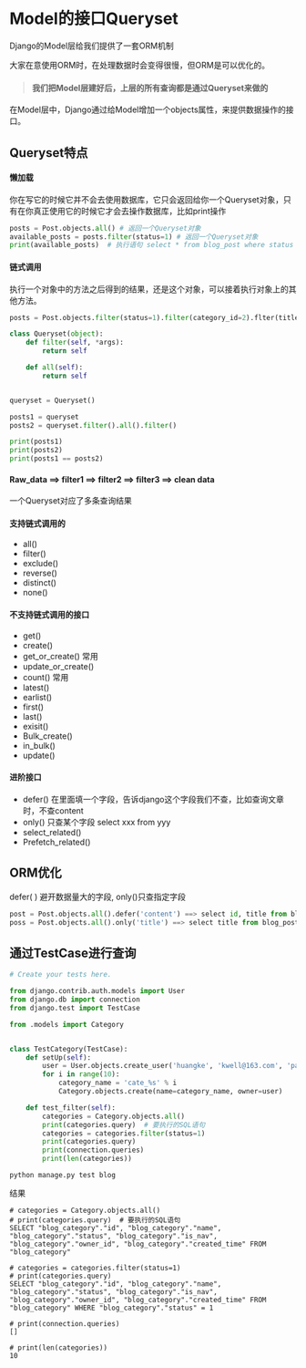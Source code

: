 # Model的接口Queryset



Django的Model层给我们提供了一套ORM机制

大家在意使用ORM时，在处理数据时会变得很慢，但ORM是可以优化的。



> #### 我们把Model层建好后，上层的所有查询都是通过Queryset来做的

在Model层中，Django通过给Model增加一个objects属性，来提供数据操作的接口。



## Queryset特点

#### 懒加载

你在写它的时候它并不会去使用数据库，它只会返回给你一个Queryset对象，只有在你真正使用它的时候它才会去操作数据库，比如print操作

```python
posts = Post.objects.all() # 返回一个Queryset对象
available_posts = posts.filter(status=1) # 返回一个Queryset对象
print(available_posts)	# 执行语句 select * from blog_post where status = 1;
```

#### 链式调用 

执行一个对象中的方法之后得到的结果，还是这个对象，可以接着执行对象上的其他方法。

```python
posts = Post.objects.filter(status=1).filter(category_id=2).flter(title__contains="xxx")
```

```python
class Queryset(object):
    def filter(self, *args):
        return self

    def all(self):
        return self


queryset = Queryset()

posts1 = queryset
posts2 = queryset.filter().all().filter()

print(posts1)
print(posts2)
print(posts1 == posts2)
```



#### Raw_data  ==>  filter1 ==> filter2 ==> filter3 ==> clean data



一个Queryset对应了多条查询结果

#### 支持链式调用的

- all()
- filter()
- exclude()
- reverse()
- distinct()
- none()



#### 不支持链式调用的接口

- get()
- create()
- get_or_create()  常用 
- update_or_create()
- count() 常用 
- latest()
- earlist()
- first()
- last()
- exisit()
- Bulk_create()
- in_bulk()
- update()



#### 进阶接口

- defer() 在里面填一个字段，告诉django这个字段我们不查，比如查询文章时，不查content
- only() 只查某个字段  select xxx from yyy
- select_related() 
- Prefetch_related()



## ORM优化

defer( ) 避开数据量大的字段, only()只查指定字段

```python
post = Post.objects.all().defer('content') ==> select id, title from blog_post;
poss = Post.objects.all().only('title') ==> select title from blog_post;
```



## 通过TestCase进行查询

```python
# Create your tests here.

from django.contrib.auth.models import User
from django.db import connection
from django.test import TestCase

from .models import Category


class TestCategory(TestCase):
    def setUp(self):
        user = User.objects.create_user('huangke', 'kwell@163.com', 'password')
        for i in range(10):
            category_name = 'cate_%s' % i
            Category.objects.create(name=category_name, owner=user)

    def test_filter(self):
        categories = Category.objects.all()
        print(categories.query)  # 要执行的SQL语句
        categories = categories.filter(status=1)
        print(categories.query)
        print(connection.queries)
        print(len(categories))
```

```shell
python manage.py test blog
```

结果

```shell
# categories = Category.objects.all()
# print(categories.query)  # 要执行的SQL语句
SELECT "blog_category"."id", "blog_category"."name", "blog_category"."status", "blog_category"."is_nav", "blog_category"."owner_id", "blog_category"."created_time" FROM "blog_category"

# categories = categories.filter(status=1)
# print(categories.query)
SELECT "blog_category"."id", "blog_category"."name", "blog_category"."status", "blog_category"."is_nav", "blog_category"."owner_id", "blog_category"."created_time" FROM "blog_category" WHERE "blog_category"."status" = 1

# print(connection.queries)
[]

# print(len(categories))
10
```

